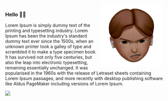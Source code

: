 <img src="icon.png" min-width="300px" max-width="200px" width="200px" margin-right="1510px" padding-top="1510px" align="right" alt="me">

### Hello 🧙‍♂️

Lorem Ipsum is simply dummy text of the printing and typesetting industry. Lorem Ipsum has been the industry's standard dummy text ever since the 1500s, when an unknown printer took a galley of type and scrambled it to make a type specimen book. It has survived not only five centuries, but also the leap into electronic typesetting, remaining essentially unchanged. It was popularised in the 1960s with the release of Letraset sheets containing Lorem Ipsum passages, and more recently with desktop publishing software like Aldus PageMaker including versions of Lorem Ipsum. 

<p align="left">
  <a href="https://www.linkedin.com/in/danillucruz/" alt="Linkedin">
    <img src="https://img.shields.io/badge/-Linkedin-13293d?style=for-the-badge&logo=Linkedin&logoColor=FFFFFF&link=https://www.linkedin.com/in/danillucruz"/>
  </a>
</p>
